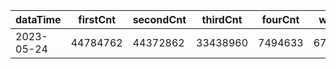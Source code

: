|dataTime|firstCnt|secondCnt|thirdCnt|fourCnt|winCnt|vrate|wrate|
|-|-|-|-|-|-|-|-|
|2023-05-24|44784762|44372862|33438960|7494633|6711863|86.7%|14.3%|